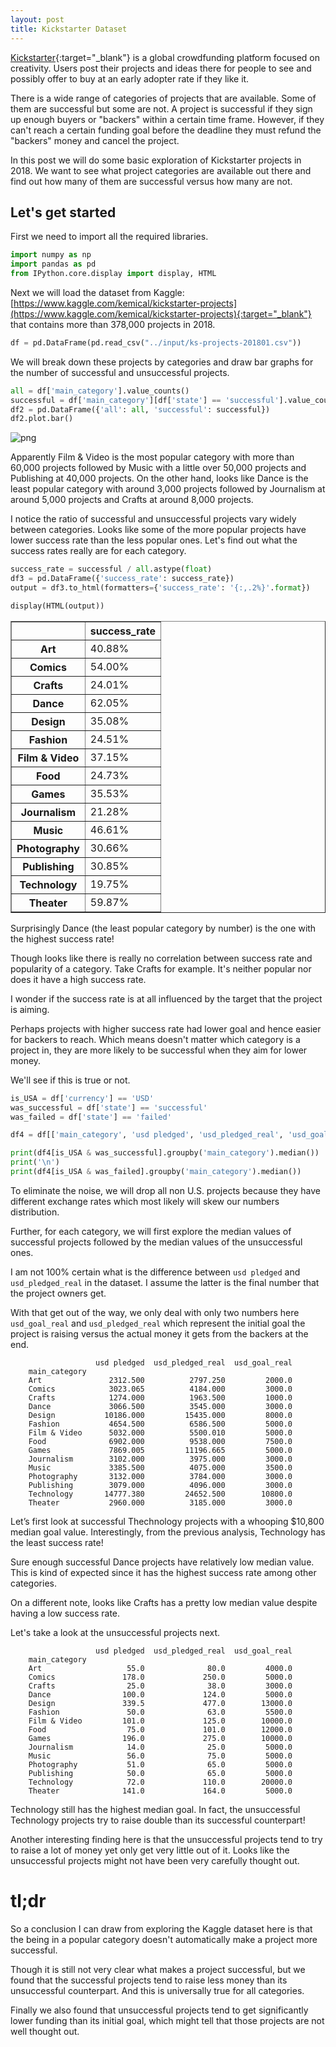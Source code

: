 ```yaml
---
layout: post
title: Kickstarter Dataset
---
```


[Kickstarter](https://www.kickstarter.com/){:target="_blank"} is a global crowdfunding platform focused on creativity. Users post their projects and ideas there for people to see and possibly offer to buy at an early adopter rate if they like it. 


There is a wide range of categories of projects that are available. Some of them are successful but some are not. A project is successful if they sign up enough buyers or "backers" within a certain time frame. However, if they can't reach a certain funding goal before the deadline they must refund the "backers" money and cancel the project. 

In this post we will do some basic exploration of Kickstarter projects in 2018. We want to see what project categories are available out there and find out how many of them are successful versus how many are not. 


## Let's get started

First we need to import all the required libraries.
```python
import numpy as np 
import pandas as pd 
from IPython.core.display import display, HTML
```

Next we will load the dataset from Kaggle: [https://www.kaggle.com/kemical/kickstarter-projects](https://www.kaggle.com/kemical/kickstarter-projects){:target="_blank"} that contains more than 378,000 projects in 2018.

```python
df = pd.DataFrame(pd.read_csv("../input/ks-projects-201801.csv"))
```

We will break down these projects by categories and draw bar graphs for the number of successful and unsuccessful projects. 


```python
all = df['main_category'].value_counts()
successful = df['main_category'][df['state'] == 'successful'].value_counts()
df2 = pd.DataFrame({'all': all, 'successful': successful})
df2.plot.bar()
```

![png]({{"../images/notebook_2_1.png"}})


Apparently Film & Video is the most popular category with more than 60,000 projects followed by Music with a little over 50,000 projects and Publishing at 40,000 projects. On the other hand, looks like Dance is the least popular category with around 3,000 projects followed by Journalism at around 5,000 projects and Crafts at around 8,000 projects.

I notice the ratio of successful and unsuccessful projects vary widely between categories. Looks like some of the more popular projects have lower success rate than the less popular ones. Let's find out what the success rates really are for each category.

```python
success_rate = successful / all.astype(float)
df3 = pd.DataFrame({'success_rate': success_rate})
output = df3.to_html(formatters={'success_rate': '{:,.2%}'.format})

display(HTML(output))
```

<table border="1" class="table table-bordered table-sm">
  <thead class="thead-light">
    <tr>
      <th></th>
      <th>success_rate</th>
    </tr>
  </thead>
  <tbody>
    <tr>
      <th>Art</th>
      <td>40.88%</td>
    </tr>
    <tr>
      <th>Comics</th>
      <td>54.00%</td>
    </tr>
    <tr>
      <th>Crafts</th>
      <td>24.01%</td>
    </tr>
    <tr>
      <th>Dance</th>
      <td>62.05%</td>
    </tr>
    <tr>
      <th>Design</th>
      <td>35.08%</td>
    </tr>
    <tr>
      <th>Fashion</th>
      <td>24.51%</td>
    </tr>
    <tr>
      <th>Film &amp; Video</th>
      <td>37.15%</td>
    </tr>
    <tr>
      <th>Food</th>
      <td>24.73%</td>
    </tr>
    <tr>
      <th>Games</th>
      <td>35.53%</td>
    </tr>
    <tr>
      <th>Journalism</th>
      <td>21.28%</td>
    </tr>
    <tr>
      <th>Music</th>
      <td>46.61%</td>
    </tr>
    <tr>
      <th>Photography</th>
      <td>30.66%</td>
    </tr>
    <tr>
      <th>Publishing</th>
      <td>30.85%</td>
    </tr>
    <tr>
      <th>Technology</th>
      <td>19.75%</td>
    </tr>
    <tr>
      <th>Theater</th>
      <td>59.87%</td>
    </tr>
  </tbody>
</table>

Surprisingly Dance (the least popular category by number) is the one with the highest success rate!

Though looks like there is really no correlation between success rate and popularity of a category. Take Crafts for example. It's neither popular nor does it have a high success rate. 

I wonder if the success rate is at all influenced by the target that the project is aiming. 

Perhaps projects with higher success rate had lower goal and hence easier for backers to reach. Which means doesn't matter which category is a project in, they are more likely to be successful when they aim for lower money. 

We'll see if this is true or not. 

```python
is_USA = df['currency'] == 'USD'
was_successful = df['state'] == 'successful'
was_failed = df['state'] == 'failed'

df4 = df[['main_category', 'usd pledged', 'usd_pledged_real', 'usd_goal_real']]

print(df4[is_USA & was_successful].groupby('main_category').median())
print('\n')
print(df4[is_USA & was_failed].groupby('main_category').median())
```

To eliminate the noise, we will drop all non U.S. projects because they have different exchange rates which most likely will skew our numbers distribution. 

Further, for each category, we will first explore the median values of successful projects followed by the median values of the unsuccessful ones.

I am not 100% certain what is the difference between `usd pledged` and `usd_pledged_real` in the dataset. I assume the latter is the final number that the project owners get. 

With that get out of the way, we only deal with only two numbers here `usd_goal_real` and `usd_pledged_real` which represent the initial goal the project is raising versus the actual money it gets from the backers at the end.

```
                   usd pledged  usd_pledged_real  usd_goal_real
    main_category                                              
    Art               2312.500          2797.250         2000.0
    Comics            3023.065          4184.000         3000.0
    Crafts            1274.000          1963.500         1000.0
    Dance             3066.500          3545.000         3000.0
    Design           10186.000         15435.000         8000.0
    Fashion           4654.500          6586.500         5000.0
    Film & Video      5032.000          5500.010         5000.0
    Food              6902.000          9538.000         7500.0
    Games             7869.005         11196.665         5000.0
    Journalism        3102.000          3975.000         3000.0
    Music             3385.500          4075.000         3500.0
    Photography       3132.000          3784.000         3000.0
    Publishing        3079.000          4096.000         3000.0
    Technology       14777.380         24652.500        10800.0
    Theater           2960.000          3185.000         3000.0
```

Let’s first look at successful Thechnology projects with a whooping $10,800 median goal value. Interestingly, from the previous analysis, Technology has the least success rate!

Sure enough successful Dance projects have relatively low median value. This is kind of expected since it has the highest success rate among other categories.

On a different note, looks like Crafts has a pretty low median value despite having a low success rate.

Let's take a look at the unsuccessful projects next.
```    
                   usd pledged  usd_pledged_real  usd_goal_real
    main_category                                              
    Art                   55.0              80.0         4000.0
    Comics               178.0             250.0         5000.0
    Crafts                25.0              38.0         3000.0
    Dance                100.0             124.0         5000.0
    Design               339.5             477.0        13000.0
    Fashion               50.0              63.0         5500.0
    Film & Video         101.0             125.0        10000.0
    Food                  75.0             101.0        12000.0
    Games                196.0             275.0        10000.0
    Journalism            14.0              25.0         5000.0
    Music                 56.0              75.0         5000.0
    Photography           51.0              65.0         5000.0
    Publishing            50.0              65.0         5000.0
    Technology            72.0             110.0        20000.0
    Theater              141.0             164.0         5000.0
```

Technology still has the highest median goal. In fact, the unsuccessful Technology projects try to raise double than its successful counterpart! 

Another interesting finding here is that the unsuccessful projects tend to try to raise a lot of money yet only get very little out of it. Looks like the unsuccessful projects might not have been very carefully thought out.

# tl;dr

So a conclusion I can draw from exploring the Kaggle dataset here is that the being in a popular category doesn't automatically make a project more successful. 

Though it is still not very clear what makes a project successful, but we found that the successful projects tend to raise less money than its unsuccessful counterpart. And this is universally true for all categories.

Finally we also found that unsuccessful projects tend to get significantly lower funding than its initial goal, which might tell that those projects are not well thought out.